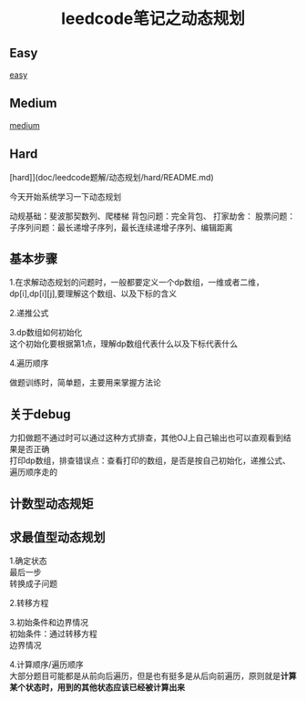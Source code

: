 <h1 align="center">leedcode笔记之动态规划</h1>

<p id="easy"></p>

## Easy

[easy](doc/leedcode题解/动态规划/easy/README.md)


<p id="medium"></p>


##  Medium 

[medium](doc/leedcode题解/动态规划/medium/README.md)


<p id="hard"></p>

## Hard

[hard]](doc/leedcode题解/动态规划/hard/README.md)

今天开始系统学习一下动态规划  


动规基础：斐波那契数列、爬楼梯
背包问题：完全背包、
打家劫舍：
股票问题：
子序列问题：最长递增子序列，最长连续递增子序列、编辑距离



## 基本步骤  

1.在求解动态规划的问题时，一般都要定义一个dp数组，一维或者二维，dp[i],dp[i][j],要理解这个数组、以及下标的含义  

2.递推公式    

3.dp数组如何初始化  
这个初始化要根据第1点，理解dp数组代表什么以及下标代表什么  

4.遍历顺序  

做题训练时，简单题，主要用来掌握方法论  


## 关于debug  

力扣做题不通过时可以通过这种方式排查，其他OJ上自己输出也可以直观看到结果是否正确  
打印dp数组，排查错误点：查看打印的数组，是否是按自己初始化，递推公式、遍历顺序走的



## 计数型动态规矩

## 求最值型动态规划

1.确定状态  
最后一步  
转换成子问题  

2.转移方程  

3.初始条件和边界情况    
初始条件：通过转移方程  
边界情况  

4.计算顺序/遍历顺序     
大部分题目可能都是从前向后遍历，但是也有挺多是从后向前遍历，原则就是**计算某个状态时，用到的其他状态应该已经被计算出来**  


